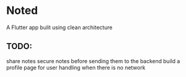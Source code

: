 # Noted
 A Flutter app bulit using clean architecture
 ## TODO:
 share notes
 secure notes before sending them to the backend
 build a profile page for user
handling when there is no network
